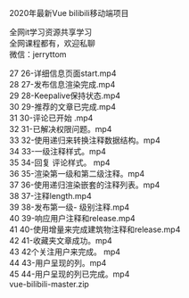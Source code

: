 2020年最新Vue bilibili移动端项目

全网it学习资源共享学习<br>全网课程都有，欢迎私聊<br>微信：jerryttom<br>

27 26-详细信息页面start.mp4<br> 28 27-发布信息渲染完成.mp4<br> 29 28-Keepalive保持状态.mp4<br> 30 29-推荐的文章已完成.mp4<br> 31 30-评论已开始 .mp4<br> 32 31-已解决权限问题。mp4<br> 33 32-使用递归来转换注释数据结构。mp4<br> 34 33-一级注释样式。mp4<br> 35 34-回复 评论样式。 mp4<br> 36 35-渲染第一级和第二级注释。mp4<br> 37 36-使用递归渲染嵌套的注释列表。mp4<br> 38 37-注释length.mp4<br> 39 38-发布第一级- 级别注释.mp4<br> 40 39-响应用户注释和release.mp4<br> 41 40-使用增量来完成建筑物注释和release.mp4<br> 42 41-收藏夹文章成功。mp4<br> 43 42个关注用户来完成。 mp4<br> 44 43-用户呈现的列。mp4<br> 45 44-用户呈现的列已完成。mp4<br> vue-bilibili-master.zip
